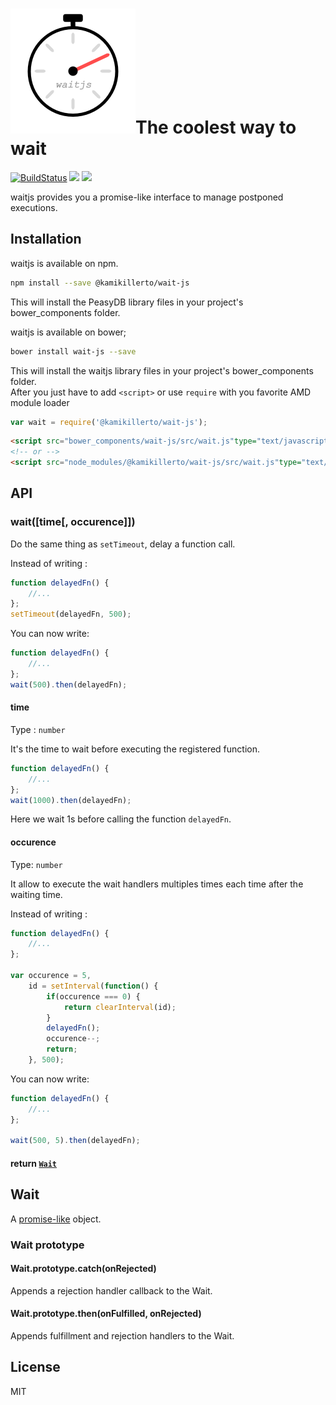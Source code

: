 # <div><img width="200px" src="waitjs.png">The coolest way to wait</div>

[![BuildStatus](https://travis-ci.org/KamiKillertO/waitjs.svg?branch=develop)](https://travis-ci.org/KamiKillertO/waitjs)
[![](https://img.shields.io/badge/license-MIT-blue.svg)](LICENSE)
[![](https://img.shields.io/badge/release-v0.2.2-blue.svg)](https://github.com/KamiKillertO/waitjs/releases/tag/v0.2.2)

waitjs provides you a promise-like interface to manage postponed executions.

## Installation

waitjs is available on npm.

```bash
npm install --save @kamikillerto/wait-js
```

This will install the PeasyDB library files in your project's bower_components folder.  

waitjs is available on bower;

```bash
bower install wait-js --save
```

This will install the waitjs library files in your project's bower_components folder.  
After you just have to add `<script>` or use `require` with you favorite AMD module loader

```javascript
var wait = require('@kamikillerto/wait-js');
```

```html
<script src="bower_components/wait-js/src/wait.js"type="text/javascript"></script>
<!-- or -->
<script src="node_modules/@kamikillerto/wait-js/src/wait.js"type="text/javascript"></script>
```

## API

### wait([time[, occurence]])

Do the same thing as ```setTimeout```, delay a function call.

Instead of writing :

```javascript
function delayedFn() {
    //...
};
setTimeout(delayedFn, 500);
```

 You can now write:

 ```javascript
 function delayedFn() {
     //...
 };
 wait(500).then(delayedFn);
 ```

#### time

Type : ```number```

It's the time to wait before executing the registered function.

```javascript
function delayedFn() {
    //...
};
wait(1000).then(delayedFn);
```

Here we wait 1s before calling the function ```delayedFn```.

#### occurence

Type: ```number```

It allow to execute the wait handlers multiples times each time after the waiting time.

Instead of writing :

```javascript
function delayedFn() {
    //...
};

var occurence = 5,
    id = setInterval(function() {
        if(occurence === 0) {
            return clearInterval(id);
        }
        delayedFn();
        occurence--;
        return;
    }, 500);
```

 You can now write:

```javascript
function delayedFn() {
    //...
};

wait(500, 5).then(delayedFn);
```

#### return [```Wait```](Wait)

## Wait

A [promise-like](https://developer.mozilla.org/en-US/docs/Web/JavaScript/Reference/Global_Objects/Promis) object.

### Wait prototype

#### Wait.prototype.catch(onRejected)

Appends a rejection handler callback to the Wait.

#### Wait.prototype.then(onFulfilled, onRejected)

Appends fulfillment and rejection handlers to the Wait.

## License

MIT
